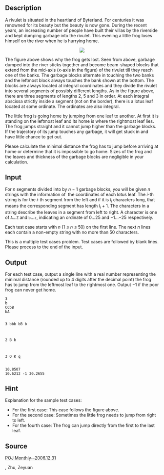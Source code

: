 <h2>Description</h2><p>A rivulet is situated in the heartland of Byterland. For centuries it was renowned for its beauty but the beauty is now gone. During the recent years, an increasing number of people have built their villas by the riverside and kept dumping garbage into the rivulet. This evening a little frog loses himself on the river when he is hurrying home.</p><div align="center"><img src="images/3166_1.png"></div><p>The figure above shows why the frog gets lost. Seen from above, garbage dumped into the river sticks together and become beam-shaped blocks that extend from the mid-axis (<i>x</i>-axis in the figure) of the rivulet till they reach one of the banks. The garbage blocks alternate in touching the two banks and the leftmost block always touches the bank shown at the bottom. The blocks are always located at integral coordinates and they divide the rivulet into several segments of possibly different lengths. As in the figure above, there are three segments of lengths 2, 5 and 3 in order. At each integral abscissa strictly inside a segment (not on the border), there is a lotus leaf located at some ordinate. The ordinates are also integral.</p><p>The little frog is going home by jumping from one leaf to another. At first it is standing on the leftmost leaf and its home is where the rightmost leaf lies. The frog jumps straight and it cannot jump higher than the garbage blocks. If the trajectory of its jump touches any garbage, it will get stuck in and have little chance to get out.</p><p>Please calculate the minimal distance the frog has to jump before arriving at home or determine that it is impossible to go home. Sizes of the frog and the leaves and thickness of the garbage blocks are negligible in your calculation.</p><h2>Input</h2><span lang="en-us"><p>For <i>n</i> segments divided into by <i>n</i> − 1 garbage blocks, you will be given <i>n</i> strings with the information of&nbsp; the coordinates of each lotus leaf. The <i>i</i>-th string is for the <i>i</i>-th segment from the left and if it is <i>l<sub>i</sub></i> characters long, that means the corresponding segment has length <i>l<sub>i</sub></i> + 1. The characters in a string describe the leaves in a segment from left to right. A character is one of <code>A</code>…<code>Z</code> and <code>b</code>…<code>z</code>, indicating an ordinate of 0…25 and −1…−25 respectively.</p><p>Each test case starts with <i>n</i> (1 ≤ <i>n</i> ≤ 50) on the first line. The next <i>n</i> lines each contain a non-empty string with no more than 50 characters.</p><p>This is a multiple test cases problem. Test cases are followed by blank lines. Please process to the end of the input.</p></span><h2>Output</h2><span lang="en-us"><p>For each test case, output a single line with a real number representing the minimal distance (rounded up to 4 digits after the decimal point) the frog has to jump from the leftmost leaf to the rightmost one. Output −1 if the poor frog can never get home.</p></span><pre><code class="language-input1">3
b
CCbB
bA

3
bbb
bB
b

2
B
b

3
O
K
q</code></pre><pre><code class="language-output1">10.8507
10.6212
-1
30.2655</code></pre><h2>Hint</h2><p>Explanation for the sample test cases:</p><ul><li>For the first case: This case follows the figure above.</li><li>For the second case: Sometimes the little frog needs to jump from right to left.</li><li>For the fourth case: The frog can jump directly from the first to the last leaf.</li></ul><h2>Source</h2><a href="searchproblem?field=source&amp;key=POJ+Monthly--2006.12.31">POJ Monthly--2006.12.31</a><p>, Zhu, Zeyuan</p>